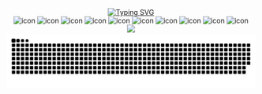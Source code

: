 <div align="center">
  <a href="https://github.com/hj5230">
    <img src="https://readme-typing-svg.demolab.com?font=Ubuntu+Mono&size=30&duration=4000&center=true&vCenter=true&random=true&width=600&height=100&separator=%3D&lines=System.out.println(%22Hello+World%22);%3Dcout+%3C%3C+%22Hello+World%22+%3C%3C+endl;%3Decho+%22Hello+World%22%3Dconsole.log(%22Hello+World%22)%3Dprintf(%22Hello+World%22);%3Ddisp('Hello+World');%3DprintIn(%22Hello+World%22)%3D%3Cspan%3EHello+World%3Cspan%3E%3Dprint('Hello+World')" alt="Typing SVG" />
  </a>
</div>

<div align="center">
  <img src="https://techstack-generator.vercel.app/mysql-icon.svg" alt="icon" width="65" style="width: 65px; height: 65px; margin-right: 0px; margin-bottom: 0px;" />
  <img src="https://techstack-generator.vercel.app/java-icon.svg" alt="icon" width="65" style="width: 65px; height: 65px; margin-right: 0px; margin-bottom: 0px;" />
  <img src="https://techstack-generator.vercel.app/cpp-icon.svg" alt="icon" width="65" style="width: 65px; height: 65px; margin-right: 0px; margin-bottom: 0px;" />
  <img src="https://techstack-generator.vercel.app/python-icon.svg" alt="icon" width="65" style="width: 65px; height: 65px; margin-right: 0px; margin-bottom: 0px;" />
  <img src="https://techstack-generator.vercel.app/django-icon.svg" alt="icon" width="65" style="width: 65px; height: 65px; margin-right: 0px; margin-bottom: 0px;" />
  <img src="https://techstack-generator.vercel.app/ts-icon.svg" alt="icon" width="65" style="width: 65px; height: 65px; margin-right: 0px; margin-bottom: 0px;" />
  <img src="https://techstack-generator.vercel.app/react-icon.svg" alt="icon" width="65" style="width: 65px; height: 65px; margin-right: 0px; margin-bottom: 0px;" />
  <img src="https://techstack-generator.vercel.app/webpack-icon.svg" alt="icon" width="65" style="width: 65px; height: 65px; margin-right: 0px; margin-bottom: 0px;" />
  <img src="https://techstack-generator.vercel.app/eslint-icon.svg" alt="icon" width="65" style="width: 65px; height: 65px; margin-right: 0px; margin-bottom: 0px;" />
  <img src="https://techstack-generator.vercel.app/prettier-icon.svg" alt="icon" width="65" style="width: 65px; height: 65px; margin-right: 0px; margin-bottom: 0px;" />
</div>

<!-- langauge percentage -->
<!-- <div align="center">
  <a href="https://github.com/hj5230">
  <img align="center" height="300" src="https://github-readme-stats.vercel.app/api/top-langs/?username=hj5230&layout=compact&langs_count=16&theme=dracula"/>
</div> -->

<!-- wakatime components -->
<div align="center">
<image src="https://wakatime.com/share/@018d21cd-2296-4c14-9357-c54c3fb3fdc6/24f72d34-331b-4d51-8950-2d277dc4fee3.svg" />
</div>

<picture>
  <source media="(prefers-color-scheme: dark)" srcset="https://raw.githubusercontent.com/hj5230/hj5230/output/github-contribution-grid-snake-dark.svg">
  <source media="(prefers-color-scheme: light)" srcset="https://raw.githubusercontent.com/hj5230/hj5230/output/github-contribution-grid-snake.svg">
  <img alt="github contribution grid snake animation" src="https://raw.githubusercontent.com/hj5230/hj5230/output/github-contribution-grid-snake.svg">
  </a>
</picture>
